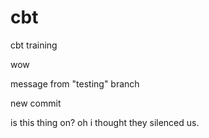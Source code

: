 # cbt
cbt training

wow

message from "testing" branch

new commit

is this thing on? oh i thought they silenced us.